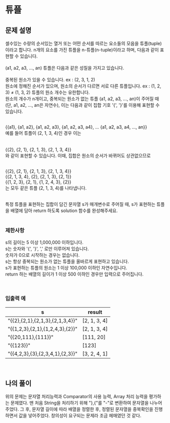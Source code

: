 # 튜플
## 문제 설명
셀수있는 수량의 순서있는 열거 또는 어떤 순서를 따르는 요소들의 모음을 튜플(tuple)이라고 합니다. n개의 요소를 가진 튜플을 n-튜플(n-tuple)이라고 하며, 다음과 같이 표현할 수 있습니다.
<br><br>
(a1, a2, a3, ..., an)
튜플은 다음과 같은 성질을 가지고 있습니다.
<br><br>
중복된 원소가 있을 수 있습니다. ex : (2, 3, 1, 2) <br>
원소에 정해진 순서가 있으며, 원소의 순서가 다르면 서로 다른 튜플입니다. ex : (1, 2, 3) ≠ (1, 3, 2)
튜플의 원소 개수는 유한합니다.<br>
원소의 개수가 n개이고, 중복되는 원소가 없는 튜플 (a1, a2, a3, ..., an)이 주어질 때(단, a1, a2, ..., an은 자연수), 이는 다음과 같이 집합 기호 '{', '}'를 이용해 표현할 수 있습니다.<br><br>

{{a1}, {a1, a2}, {a1, a2, a3}, {a1, a2, a3, a4}, ... {a1, a2, a3, a4, ..., an}}<br>
예를 들어 튜플이 (2, 1, 3, 4)인 경우 이는<br>
<br><br>
{{2}, {2, 1}, {2, 1, 3}, {2, 1, 3, 4}}<br>
와 같이 표현할 수 있습니다. 이때, 집합은 원소의 순서가 바뀌어도 상관없으므로<br><br>

{{2}, {2, 1}, {2, 1, 3}, {2, 1, 3, 4}}<br>
{{2, 1, 3, 4}, {2}, {2, 1, 3}, {2, 1}}<br>
{{1, 2, 3}, {2, 1}, {1, 2, 4, 3}, {2}}<br>
는 모두 같은 튜플 (2, 1, 3, 4)를 나타냅니다.<br><br>

특정 튜플을 표현하는 집합이 담긴 문자열 s가 매개변수로 주어질 때, s가 표현하는 튜플을 배열에 담아 return 하도록 solution 함수를 완성해주세요.<br><br>

### 제한사항

s의 길이는 5 이상 1,000,000 이하입니다. <br>
s는 숫자와 '{', '}', ',' 로만 이루어져 있습니다.<br>
숫자가 0으로 시작하는 경우는 없습니다.<br>
s는 항상 중복되는 원소가 없는 튜플을 올바르게 표현하고 있습니다.<br>
s가 표현하는 튜플의 원소는 1 이상 100,000 이하인 자연수입니다.<br>
return 하는 배열의 길이가 1 이상 500 이하인 경우만 입력으로 주어집니다.<br>

<br>

### 입출력 예
| s                               | result       |
|---------------------------------|--------------|
| "{{2},{2,1},{2,1,3},{2,1,3,4}}" | [2, 1, 3, 4] |
| "{{1,2,3},{2,1},{1,2,4,3},{2}}" | [2, 1, 3, 4] |
| "{{20,111},{111}}"              | [111, 20]    |
| "{{123}}"                       | [123]        |
| "{{4,2,3},{3},{2,3,4,1},{2,3}}" | [3, 2, 4, 1] |

<br>

## 나의 풀이
위의 문제는 문자열 처리능력과 Comparator의 사용 능력, Array 처리 능력을 평가하는 문제였다. 맨 처음 String을 처리하기 위해 "},{"를 "-"로 변환하여 문자열을 나누어 주었다. 그 후, 문자열 길이에 따라 배열을 정렬한 후, 정렬된 문자열을 중복확인을 진행하면서 값을 넣어주었다. 창의성이 요구되는 문제라 조금 헤매였던 것 같다.
